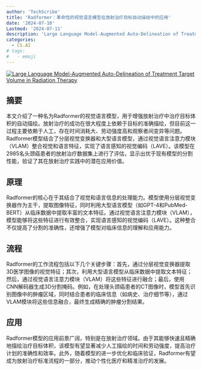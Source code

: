 ```yaml
---
author: 'TechScribe'
title: 'Radformer：革命性的视觉语言模型在放射治疗目标自动描绘中的应用'
date: '2024-07-10'
Lastmod: '2024-07-11'
description: 'Large Language Model-Augmented Auto-Delineation of Treatment Target Volume in Radiation Therapy'
categories:
  - CS.AI
# tags:
#   - emoji
---
```


[![Large Language Model-Augmented Auto-Delineation of Treatment Target Volume in Radiation Therapy](https://arxiv-research-1301205113.cos.ap-guangzhou.myqcloud.com/images/2407.07296v1.pdf_0.jpg)](https://arxiv.org/abs/2407.07296v1)

## 摘要

本文介绍了一种名为Radformer的视觉语言模型，用于增强放射治疗中治疗目标体积的自动描绘。放射治疗的成功在很大程度上依赖于目标的准确描绘，但目前这一过程主要依赖于人工，存在时间消耗大、劳动强度高和观察者间变异等问题。Radformer模型结合了分层视觉变换器和大型语言模型，通过视觉语言注意力模块（VLAM）整合视觉和语言特征，实现了语言感知的视觉编码（LAVE）。该模型在2985名头颈癌患者的放射治疗数据集上进行了评估，显示出优于现有模型的分割性能，验证了其在放射治疗实践中的潜在应用价值。<!--more-->

## 原理

Radformer的核心在于其结合了视觉和语言信息的处理能力。模型使用分层视觉变换器作为主干，提取图像特征，同时利用大型语言模型（如GPT-4和PubMed-BERT）从临床数据中提取丰富的文本特征。通过视觉语言注意力模块（VLAM），模型能够将这些特征进行有效整合，实现语言感知的视觉编码（LAVE）。这种整合不仅提高了分割的准确性，还增强了模型对临床信息的理解和应用能力。

## 流程

Radformer的工作流程包括以下几个关键步骤：首先，通过分层视觉变换器提取3D医学图像的视觉特征；其次，利用大型语言模型从临床数据中提取文本特征；然后，通过视觉语言注意力模块（VLAM）将这些特征进行融合；最后，使用CNN解码器生成3D分割掩码。例如，在处理头颈癌患者的CT图像时，模型首先识别图像中的肿瘤区域，同时结合患者的临床信息（如病史、治疗细节等），通过VLAM模块将这些信息融合，最终生成精确的肿瘤分割结果。

## 应用

Radformer模型的应用前景广阔，特别是在放射治疗领域。由于其能够快速且精确地描绘治疗目标体积，该模型有望显著减少人工描绘的时间和劳动强度，提高治疗计划的准确性和效率。此外，随着模型的进一步优化和临床验证，Radformer有望成为放射治疗标准流程的一部分，推动个性化医疗和精准治疗的发展。